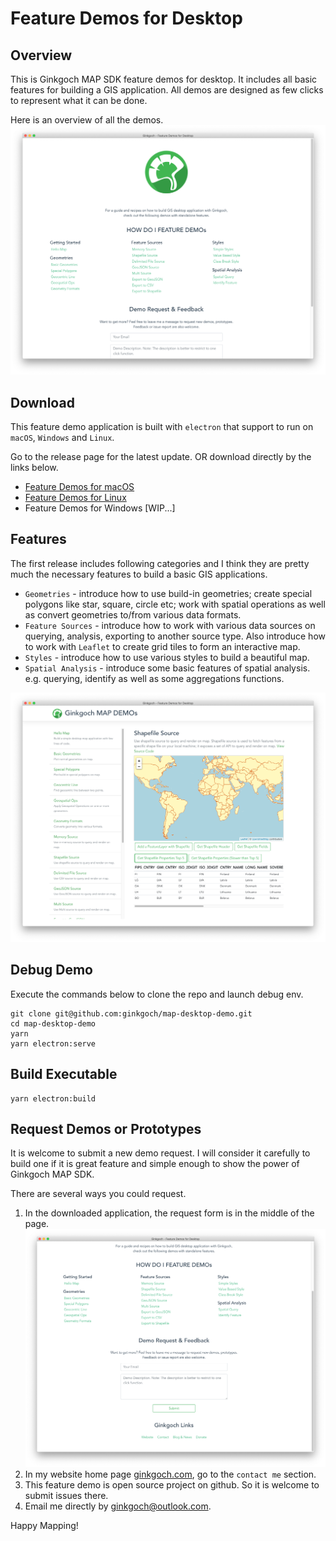 # Feature Demos for Desktop

## Overview
This is Ginkgoch MAP SDK feature demos for desktop. It includes all basic features for building a GIS application. All demos are designed as few clicks to represent what it can be done.

Here is an overview of all the demos.
![overview.png](./docs/overview.png)

## Download
This feature demo application is built with `electron` that support to run on `macOS`, `Windows` and `Linux`.

Go to the release page for the latest update. OR download directly by the links below.

* [Feature Demos for macOS](https://ginkgoch.s3.us-east-2.amazonaws.com/desktop-demo/ginkgoch-feature-demos-for-desktop-1.0.0-mac.zip)
* [Feature Demos for Linux](https://ginkgoch.s3.us-east-2.amazonaws.com/desktop-demo/ginkgoch-feature-demos-for-desktop-1.0.0.AppImage)
* Feature Demos for Windows [WIP...]

## Features
The first release includes following categories and I think they are pretty much the necessary features to build a basic GIS applications.
* `Geometries` - introduce how to use build-in geometries; create special polygons like star, square, circle etc; work with spatial operations as well as convert geometries to/from various data formats.
* `Feature Sources` - introduce how to work with various data sources on querying, analysis, exporting to another source type. Also introduce how to work with `Leaflet` to create grid tiles to form an interactive map.
* `Styles` - introduce how to use various styles to build a beautiful map.
* `Spatial Analysis` - introduce some basic features of spatial analysis. e.g. querying, identify as well as some aggregations functions.

![screenshot-1.png](./docs/screenshot-1.png)

## Debug Demo
Execute the commands below to clone the repo and launch debug env.
```
git clone git@github.com:ginkgoch/map-desktop-demo.git
cd map-desktop-demo
yarn
yarn electron:serve
```

## Build Executable
```
yarn electron:build
```

## Request Demos or Prototypes
It is welcome to submit a new demo request. I will consider it carefully to build one if it is great feature and simple enough to show the power of Ginkgoch MAP SDK.

There are several ways you could request.
1. In the downloaded application, the request form is in the middle of the page.
    ![demo-request-form.png](./docs/demo-request-form.png)
2. In my website home page [ginkgoch.com](https://ginkgoch.com), go to the `contact me` section.
3. This feature demo is open source project on github. So it is welcome to submit issues there.
4. Email me directly by [ginkgoch@outlook.com](mailto:ginkgoch@outlook.com).

Happy Mapping!
